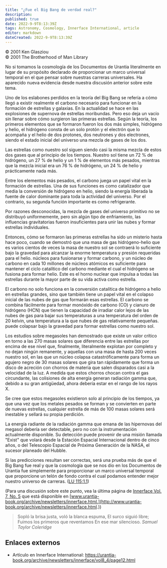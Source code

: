 ```yaml
---
title: "¿Fue el Big Bang de verdad real?"
description: 
published: true
date: 2022-9-9T8:13:39Z
tags: Astronomy, Cosmology, Innerface International, article
editor: markdown
dateCreated: 2022-9-9T8:13:39Z
---
```


<p class="v-card v-sheet theme--light grey lighten-3 px-2">© 2001 Ken Glasziou<br>© 2001 The Brotherhood of Man Library</p>

No si tomamos la cosmología de los Documentos de Urantia literalmente en lugar de su propósito declarado de proporcionar un marco universal temporal en el que pensar sobre nuestras carreras universales. Ha aparecido nueva evidencia desde nuestra discusión anterior sobre este tema.

Uno de los eslabones perdidos en la teoría del Big Bang se refería a cómo llegó a existir realmente el carbono necesario para funcionar en la formación de estrellas y galaxias. En la actualidad se hace en las explosiones de supernova de estrellas moribundas. Pero eso deja un vacío sin llenar sobre cómo surgieron las primeras estrellas. Según la teoría, los primeros elementos que se formaron fueron los dos más simples, hidrógeno y helio, el hidrógeno consta de un solo protón y el electrón que lo acompaña y el helio de dos protones, dos neutrones y dos electrones, siendo el estado inicial del universo una mezcla de gases de los dos.

Las estrellas como nuestro sol siguen siendo casi la misma mezcla de estos dos gases que al principio de los tiempos. Nuestro sol tiene un 72 % de hidrógeno, un 27 % de helio y un 1 % de elementos más pesados, mientras que la mezcla inicial era un 76 % de hidrógeno, un 24 % de helio y prácticamente nada más.

Entre los elementos más pesados, el carbono juega un papel vital en la formación de estrellas. Una de sus funciones es como catalizador que media la conversión de hidrógeno en helio, siendo la energía liberada la fuente de calor dominante para toda la actividad del universo. Por el contrario, su segunda función importante es como refrigerante.

Por razones desconocidas, la mezcla de gases del universo primitivo no se distribuyó uniformemente, pero sin algún tipo de enfriamiento, las influencias gravitatorias fueron insuficientes para unir las nubes y formar estrellas individuales.

Entonces, cómo se formaron las primeras estrellas ha sido un misterio hasta hace poco, cuando se demostró que una masa de gas hidrógeno-helio que es varios cientos de veces la masa de nuestro sol se contraerá lo suficiente bajo la gravedad para alcanzar la enorme temperatura y presión requeridas para el helio. núcleos para fusionarse y formar carbono, y un núcleo de carbono en cada 10 millones de núcleos atómicos es suficiente para mantener el ciclo catalítico del carbono mediante el cual el hidrógeno se fusiona para formar helio. Este es el horno nuclear que impulsa a todas las estrellas durante la mayor parte de su vida activa como estrella.

El carbono no solo funciona en la conversión catalítica de hidrógeno a helio en estrellas grandes, sino que también tiene un papel vital en el colapso inicial de las nubes de gas que formarán esas estrellas. El carbono se combina fácilmente para formar monóxido de carbono (CO) y cianuro de hidrógeno (HCN) que tienen la capacidad de irradiar calor lejos de las nubes de gas para bajar sus temperaturas a una temperatura del orden de 20 kelvin, una temperatura a la que nubes de gas relativamente pequeñas. puede colapsar bajo la gravedad para formar estrellas como nuestro sol.

Los estudios sobre megasoles han demostrado que existe un valor crítico en torno a las 270 masas solares que diferencia entre las estrellas por encima de ese nivel que, finalmente, literalmente explotan por completo y no dejan ningún remanente, y aquellas con una masa de hasta 200 veces nuestro sol, en las que un núcleo colapsa catastróficamente para forma un agujero negro de 30 masas solares que gira tan rápidamente que forma un disco de acreción con chorros de materia que salen disparados casi a la velocidad de la luz. A medida que estos chorros chocan contra el gas circundante, las colisiones de alta energía generan radiación gamma que, debido a su gran antigüedad, ahora debería estar en el rango de los rayos X.

Se cree que estos megasoles existieron solo al principio de los tiempos, ya que una vez que los metales pesados ​​se forman y se convierten en parte de nuevas estrellas, cualquier estrella de más de 100 masas solares será inestable y sellará su propia perdición.

La energía radiante de la radiación gamma que emana de las hipernovas del megasol debería ser detectable, pero no con la instrumentación actualmente disponible. Su detección puede provenir de una misión llamada "Exist" que volará desde la Estación Espacial Internacional dentro de cinco años, o del Telescopio Espacial de Próxima Generación de la NASA, el sucesor planeado del Hubble.

Si las predicciones resultan ser correctas, será una prueba más de que el Big Bang fue real y que la cosmología que se nos dio en los Documentos de Urantia fue simplemente para proporcionar un marco universal temporal que proporcione un telón de fondo contra el cual podamos entender mejor nuestro universo de carreras. ([LU 115:1.1](/es/El_Libro_de_Urantia/115#p1_1))

(Para una discusión sobre este punto, vea la última página de [Innerface Vol. 7, No. 5](/es/index/articles_innerface#volumen-7-no-5) que está disponible en [www.urantia-book.org/archive/newsletters/innerface.html.](http://www.urantia-book.org/archive/newsletters/innerface.html.))

> Sopló la brisa justa, voló la blanca espuma,
> El surco siguió libre;
> Fuimos los primeros que reventamos
> En ese mar silencioso.
> _Samuel Taylor Coleridge_

## Enlaces externos

- Artículo en Innerface International: https://urantia-book.org/archive/newsletters/innerface/vol8_4/page12.html


